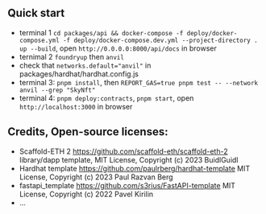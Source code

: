 ## Quick start

* terminal 1 `cd packages/api && docker-compose -f deploy/docker-compose.yml -f deploy/docker-compose.dev.yml --project-directory . up --build`, open `http://0.0.0.0:8000/api/docs` in browser
* ternimal 2 `foundryup` then `anvil`
* check that `networks.default="anvil"` in packages/hardhat/hardhat.config.js
* terminal 3: `pnpm install`, then `REPORT_GAS=true pnpm test -- --network anvil --grep "SkyNft"`
* terminal 4: `pnpm deploy:contracts`, `pnpm start`, open `http://localhost:3000` in browser

## Credits, Open-source licenses:

* Scaffold-ETH 2 https://github.com/scaffold-eth/scaffold-eth-2 library/dapp template, MIT License, Copyright (c) 2023 BuidlGuidl
* Hardhat template https://github.com/paulrberg/hardhat-template MIT License, Copyright (c) 2023 Paul Razvan Berg
* fastapi_template https://github.com/s3rius/FastAPI-template MIT License, Copyright (c) 2022 Pavel Kirilin
* ...
